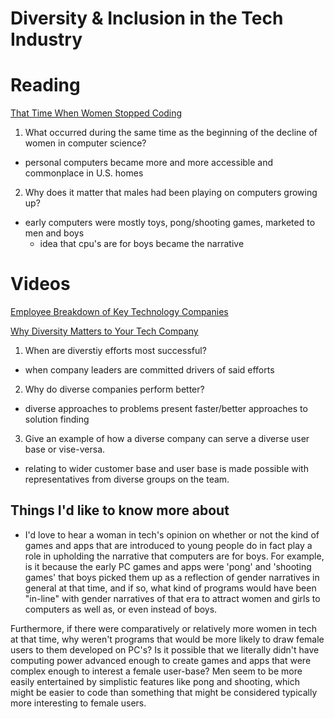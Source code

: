 # Diversity & Inclusion in the Tech Industry

# Reading
[That Time When Women Stopped Coding](https://www.npr.org/sections/money/2014/10/21/357629765/when-women-stopped-coding)
1. What occurred during the same time as the beginning of the decline of women in computer science?
  - personal computers became more and more accessible and commonplace in U.S. homes
2. Why does it matter that males had been playing on computers growing up?
  - early computers were mostly toys, pong/shooting games, marketed to men and boys
    - idea that cpu's are for boys became the narrative

# Videos
[Employee Breakdown of Key Technology Companies](https://informationisbeautiful.net/visualizations/diversity-in-tech/)

[Why Diversity Matters to Your Tech Company](https://www.usatoday.com/story/tech/columnist/2015/07/21/why-diversity-matters-your-tech-company/30419871/)

1. When are diverstiy efforts most successful?
  - when company leaders are committed drivers of said efforts
2. Why do diverse companies perform better?
  - diverse approaches to problems present faster/better approaches to solution finding
3. Give an example of how a diverse company can serve a diverse user base or vise-versa.
  - relating to wider customer base and user base is made possible with representatives from diverse groups on the team.

  ## Things I'd like to know more about
  - I'd love to hear a woman in tech's opinion on whether or not the kind of games and apps that are introduced to young people do in fact play a role in upholding the narrative that computers are for boys. For example, is it because the early PC games and apps were 'pong' and 'shooting games' that boys picked them up as a reflection of gender narratives in general at that time, and if so, what kind of programs would have been "in-line" with gender narratives of that era to attract women and girls to computers as well as, or even instead of boys. 
  
  Furthermore, if there were comparatively or relatively more women in tech at that time, why weren't programs that would be more likely to draw female users to them developed on PC's? Is it possible that we literally didn't have computing power advanced enough to create games and apps that were complex enough to interest a female user-base? Men seem to be more easily entertained by simplistic features like pong and shooting, which might be easier to code than something that might be considered typically more interesting to female users.